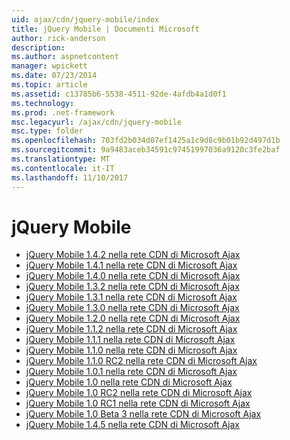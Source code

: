 ```yaml
---
uid: ajax/cdn/jquery-mobile/index
title: jQuery Mobile | Documenti Microsoft
author: rick-anderson
description: 
ms.author: aspnetcontent
manager: wpickett
ms.date: 07/23/2014
ms.topic: article
ms.assetid: c13785b6-5538-4511-92de-4afdb4a1d0f1
ms.technology: 
ms.prod: .net-framework
msc.legacyurl: /ajax/cdn/jquery-mobile
msc.type: folder
ms.openlocfilehash: 703fd2b034d07ef1425a1c9d8c9b01b92d497d1b
ms.sourcegitcommit: 9a9483aceb34591c97451997036a9120c3fe2baf
ms.translationtype: MT
ms.contentlocale: it-IT
ms.lasthandoff: 11/10/2017
---
```

<a name="jquery-mobile"></a>jQuery Mobile
====================
- [jQuery Mobile 1.4.2 nella rete CDN di Microsoft Ajax](cdnjquerymobile142.md)
- [jQuery Mobile 1.4.1 nella rete CDN di Microsoft Ajax](cdnjquerymobile141.md)
- [jQuery Mobile 1.4.0 nella rete CDN di Microsoft Ajax](cdnjquerymobile140.md)
- [jQuery Mobile 1.3.2 nella rete CDN di Microsoft Ajax](cdnjquerymobile132.md)
- [jQuery Mobile 1.3.1 nella rete CDN di Microsoft Ajax](cdnjquerymobile131.md)
- [jQuery Mobile 1.3.0 nella rete CDN di Microsoft Ajax](cdnjquerymobile130.md)
- [jQuery Mobile 1.2.0 nella rete CDN di Microsoft Ajax](cdnjquerymobile120.md)
- [jQuery Mobile 1.1.2 nella rete CDN di Microsoft Ajax](cdnjquerymobile112.md)
- [jQuery Mobile 1.1.1 nella rete CDN di Microsoft Ajax](cdnjquerymobile111.md)
- [jQuery Mobile 1.1.0 nella rete CDN di Microsoft Ajax](cdnjquerymobile110.md)
- [jQuery Mobile 1.1.0 RC2 nella rete CDN di Microsoft Ajax](cdnjquerymobile110rc2.md)
- [jQuery Mobile 1.0.1 nella rete CDN di Microsoft Ajax](cdnjquerymobile101.md)
- [jQuery Mobile 1.0 nella rete CDN di Microsoft Ajax](cdnjquerymobile10.md)
- [jQuery Mobile 1.0 RC2 nella rete CDN di Microsoft Ajax](cdnjquerymobile10rc2.md)
- [jQuery Mobile 1.0 RC1 nella rete CDN di Microsoft Ajax](cdnjquerymobile10rc1.md)
- [jQuery Mobile 1.0 Beta 3 nella rete CDN di Microsoft Ajax](cdnjquerymobile10b3.md)
- [jQuery Mobile 1.4.5 nella rete CDN di Microsoft Ajax](cdnjquerymobile145.md)
